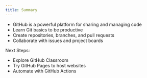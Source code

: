 ```yaml
---
title: Summary
---
```


- GitHub is a powerful platform for sharing and managing code
- Learn Git basics to be productive
- Create repositories, branches, and pull requests
- Collaborate with issues and project boards

Next Steps:

- Explore GitHub Classroom
- Try GitHub Pages to host websites
- Automate with GitHub Actions
